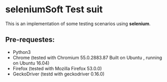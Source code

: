 # seleniumSoft Test suit

This is an implementation of some testing scenarios using  **selenium**.

## Pre-requestes:
- Python3
- Chrome (tested with Chromium 55.0.2883.87 Built on Ubuntu , running on Ubuntu 16.04)
- Firefox (tested with Mozilla Firefox 53.0.0)
- GeckoDriver (testd with geckodriver 0.16.0)
